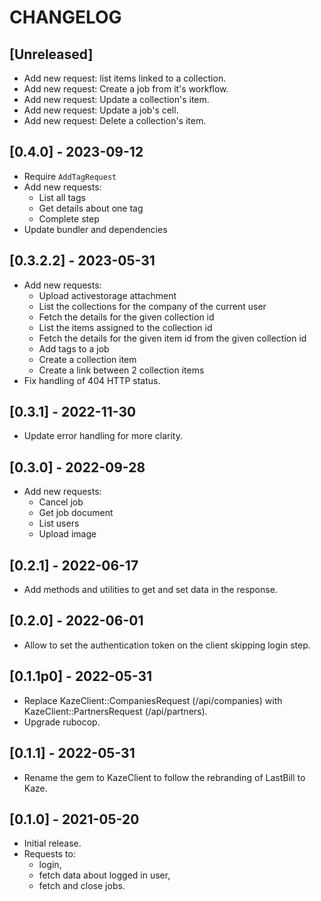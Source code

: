 # CHANGELOG

## [Unreleased]

- Add new request: list items linked to a collection.
- Add new request: Create a job from it's workflow.
- Add new request: Update a collection's item.
- Add new request: Update a job's cell.
- Add new request: Delete a collection's item.

## [0.4.0] - 2023-09-12

- Require `AddTagRequest`
- Add new requests:
  - List all tags
  - Get details about one tag
  - Complete step
- Update bundler and dependencies

## [0.3.2.2] - 2023-05-31

- Add new requests:
  - Upload activestorage attachment
  - List the collections for the company of the current user
  - Fetch the details for the given collection id
  - List the items assigned to the collection id
  - Fetch the details for the given item id from the given collection id
  - Add tags to a job
  - Create a collection item
  - Create a link between 2 collection items
- Fix handling of 404 HTTP status.

## [0.3.1] - 2022-11-30

- Update error handling for more clarity.

## [0.3.0] - 2022-09-28

- Add new requests:
  - Cancel job
  - Get job document
  - List users
  - Upload image

## [0.2.1] - 2022-06-17

- Add methods and utilities to get and set data in the response.

## [0.2.0] - 2022-06-01

- Allow to set the authentication token on the client skipping login step.

## [0.1.1p0] - 2022-05-31

- Replace KazeClient::CompaniesRequest (/api/companies) with KazeClient::PartnersRequest (/api/partners).
- Upgrade rubocop.

## [0.1.1] - 2022-05-31

- Rename the gem to KazeClient to follow the rebranding of LastBill to Kaze.

## [0.1.0] - 2021-05-20

- Initial release.
- Requests to:
  - login,
  - fetch data about logged in user,
  - fetch and close jobs.
